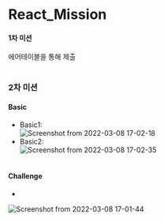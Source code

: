 # React_Mission  
#### 1차 미션  
에어테이블을 통해 제출<br /><br />

### 2차 미션  
#### Basic  
* Basic1:  
![Screenshot from 2022-03-08 17-02-18](https://user-images.githubusercontent.com/90498108/157203481-540f624a-a2b8-4863-8cb7-3436898dc2f2.png)  
* Basic2:  
![Screenshot from 2022-03-08 17-02-35](https://user-images.githubusercontent.com/90498108/157203622-03047817-1346-4847-af36-9691f02045a7.png)<br /><br />

#### Challenge  
*  
![Screenshot from 2022-03-08 17-01-44](https://user-images.githubusercontent.com/90498108/157203822-ab7f282f-f927-4077-ba0b-f4da4e41e914.png)  
